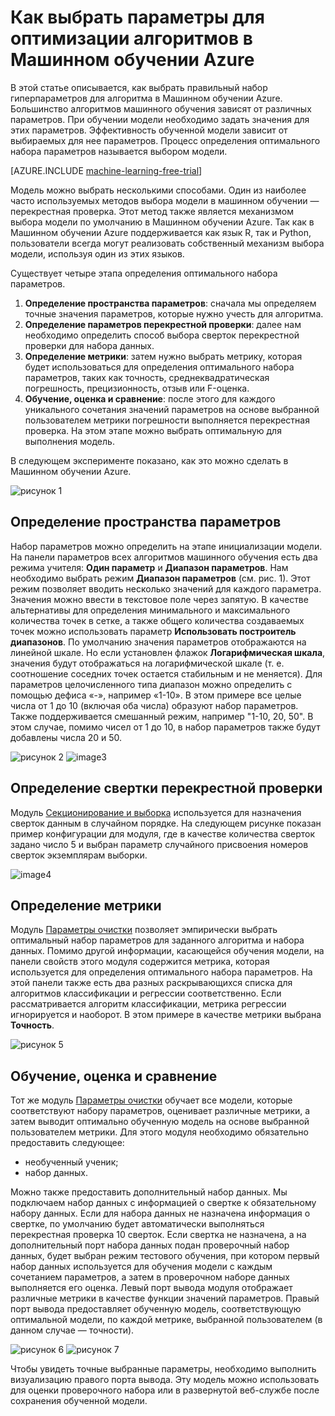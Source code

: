 <properties 
	pageTitle="Как выбрать параметры для оптимизации алгоритмов в Машинном обучении Azure | Microsoft Azure" 
	description="В этой статье содержится информация о том, как выбрать оптимальный набор параметров для алгоритма в Машинном обучении Azure." 
	services="machine-learning"
	documentationCenter="" 
	authors="garyericson" 
	manager="paulettm" 
	editor="cgronlun"/>

<tags 
	ms.service="machine-learning" 
	ms.workload="data-services" 
	ms.tgt_pltfrm="na" 
	ms.devlang="na" 
	ms.topic="article" 
	ms.date="04/21/2015" 
	ms.author="bradsev;garye" />


# Как выбрать параметры для оптимизации алгоритмов в Машинном обучении Azure

В этой статье описывается, как выбрать правильный набор гиперпараметров для алгоритма в Машинном обучении Azure. Большинство алгоритмов машинного обучения зависят от различных параметров. При обучении модели необходимо задать значения для этих параметров. Эффективность обученной модели зависит от выбираемых для нее параметров. Процесс определения оптимального набора параметров называется выбором модели.

[AZURE.INCLUDE [machine-learning-free-trial](../../includes/machine-learning-free-trial.md)]

Модель можно выбрать несколькими способами. Один из наиболее часто используемых методов выбора модели в машинном обучении — перекрестная проверка. Этот метод также является механизмом выбора модели по умолчанию в Машинном обучении Azure. Так как в Машинном обучении Azure поддерживается как язык R, так и Python, пользователи всегда могут реализовать собственный механизм выбора модели, используя один из этих языков.

Существует четыре этапа определения оптимального набора параметров.

1.	**Определение пространства параметров**: сначала мы определяем точные значения параметров, которые нужно учесть для алгоритма. 
2.	**Определение параметров перекрестной проверки**: далее нам необходимо определить способ выбора сверток перекрестной проверки для набора данных. 
3.	**Определение метрики**: затем нужно выбрать метрику, которая будет использоваться для определения оптимального набора параметров, таких как точность, среднеквадратическая погрешность, прецизионность, отзыв или F-оценка. 
4.	**Обучение, оценка и сравнение**: после этого для каждого уникального сочетания значений параметров на основе выбранной пользователем метрики погрешности выполняется перекрестная проверка. На этом этапе можно выбрать оптимальную для выполнения модель.

В следующем эксперименте показано, как это можно сделать в Машинном обучении Azure.

![рисунок 1](./media/machine-learning-algorithm-parameters-optimize/fig1.png)
 
## Определение пространства параметров
Набор параметров можно определить на этапе инициализации модели. На панели параметров всех алгоритмов машинного обучения есть два режима учителя: **Один параметр** и **Диапазон параметров**. Нам необходимо выбрать режим **Диапазон параметров** (см. рис. 1). Этот режим позволяет вводить несколько значений для каждого параметра. Значения можно ввести в текстовое поле через запятую. В качестве альтернативы для определения минимального и максимального количества точек в сетке, а также общего количества создаваемых точек можно использовать параметр **Использовать построитель диапазонов**. По умолчанию значения параметров отображаются на линейной шкале. Но если установлен флажок **Логарифмическая шкала**, значения будут отображаться на логарифмической шкале (т. е. соотношение соседних точек остается стабильным и не меняется). Для параметров целочисленного типа диапазон можно определить с помощью дефиса «-», например «1-10». В этом примере все целые числа от 1 до 10 (включая оба числа) образуют набор параметров. Также поддерживается смешанный режим, например "1-10, 20, 50". В этом случае, помимо чисел от 1 до 10, в набор параметров также будут добавлены числа 20 и 50.
  
![рисунок 2](./media/machine-learning-algorithm-parameters-optimize/fig2.png) ![image3](./media/machine-learning-algorithm-parameters-optimize/fig3.png)

## Определение свертки перекрестной проверки
Модуль [Секционирование и выборка][partition-and-sample] используется для назначения сверток данным в случайном порядке. На следующем рисунке показан пример конфигурации для модуля, где в качестве количества сверток задано число 5 и выбран параметр случайного присвоения номеров сверток экземплярам выборки.

![image4](./media/machine-learning-algorithm-parameters-optimize/fig4.png)


## Определение метрики
Модуль [Параметры очистки][sweep-parameters] позволяет эмпирически выбрать оптимальный набор параметров для заданного алгоритма и набора данных. Помимо другой информации, касающейся обучения модели, на панели свойств этого модуля содержится метрика, которая используется для определения оптимального набора параметров. На этой панели также есть два разных раскрывающихся списка для алгоритмов классификации и регрессии соответственно. Если рассматривается алгоритм классификации, метрика регрессии игнорируется и наоборот. В этом примере в качестве метрики выбрана **Точность**.
 
![рисунок 5](./media/machine-learning-algorithm-parameters-optimize/fig5.png)

## Обучение, оценка и сравнение  
Тот же модуль [Параметры очистки][sweep-parameters] обучает все модели, которые соответствуют набору параметров, оценивает различные метрики, а затем выводит оптимально обученную модель на основе выбранной пользователем метрики. Для этого модуля необходимо обязательно предоставить следующее:

* необученный ученик; 
* набор данных. 

Можно также предоставить дополнительный набор данных. Мы подключаем набор данных с информацией о свертке к обязательному набору данных. Если для набора данных не назначена информация о свертке, по умолчанию будет автоматически выполняться перекрестная проверка 10 сверток. Если свертка не назначена, а на дополнительный порт набора данных подан проверочный набор данных, будет выбран режим тестового обучения, при котором первый набор данных используется для обучения модели с каждым сочетанием параметров, а затем в проверочном наборе данных выполняется его оценка. Левый порт вывода модуля отображает различные метрики в качестве функции значений параметров. Правый порт вывода предоставляет обученную модель, соответствующую оптимальной модели, по каждой метрике, выбранной пользователем (в данном случае — точности).

![рисунок 6](./media/machine-learning-algorithm-parameters-optimize/fig6a.png) ![рисунок 7](./media/machine-learning-algorithm-parameters-optimize/fig6b.png)
 
Чтобы увидеть точные выбранные параметры, необходимо выполнить визуализацию правого порта вывода. Эту модель можно использовать для оценки проверочного набора или в развернутой веб-службе после сохранения обученной модели.


<!-- Module References -->
[partition-and-sample]: https://msdn.microsoft.com/library/azure/a8726e34-1b3e-4515-b59a-3e4a475654b8/
[sweep-parameters]: https://msdn.microsoft.com/library/azure/038d91b6-c2f2-42a1-9215-1f2c20ed1b40/
 

<!---HONumber=July15_HO2-->